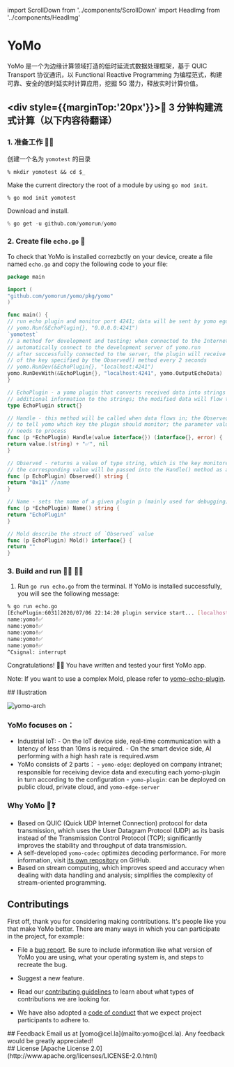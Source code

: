 import ScrollDown from '../components/ScrollDown'
import HeadImg from '../components/HeadImg'

# YoMo

YoMo 是一个为边缘计算领域打造的低时延流式数据处理框架，基于 QUIC Transport 协议通讯，以 Functional Reactive Programming 为编程范式，构建可靠、安全的低时延实时计算应用，挖掘 5G 潜力，释放实时计算价值。

<HeadImg></HeadImg>

## <div style={{marginTop:'20px'}}>🚀 3 分钟构建流式计算（以下内容待翻译）</div>

<div className=' plate violet'>

### 1. 准备工作 👨‍💻

创建一个名为 <span>`yomotest`</span> 的目录

```
% mkdir yomotest && cd $_
```

Make the current directory the root of a module by using `go mod init`.

```
% go mod init yomotest
```

Download and install.

```s
% go get -u github.com/yomorun/yomo
```

### 2. Create file `echo.go` 📃

To check that YoMo is installed correzbctly on your device, create a file named `echo.go` and copy the following code to your file:

```go 
package main

import (
"github.com/yomorun/yomo/pkg/yomo"
)

func main() {
// run echo plugin and monitor port 4241; data will be sent by yomo egde
// yomo.Run(&EchoPlugin{}, "0.0.0.0:4241")
`yomotest`
// a method for development and testing; when connected to the Internet, it will
// automatically connect to the development server of yomo.run
// after successfully connected to the server, the plugin will receive the value
// of the key specified by the Observed() method every 2 seconds
// yomo.RunDev(&EchoPlugin{}, "localhost:4241")
yomo.RunDevWith(&EchoPlugin{}, "localhost:4241", yomo.OutputEchoData)
}

// EchoPlugin - a yomo plugin that converts received data into strings and appends
// additional information to the strings; the modified data will flow to the next plugin
type EchoPlugin struct{}

// Handle - this method will be called when data flows in; the Observed() method is used
// to tell yomo which key the plugin should monitor; the parameter value is what the plugin
// needs to process
func (p *EchoPlugin) Handle(value interface{}) (interface{}, error) {
return value.(string) + "✅", nil
}

// Observed - returns a value of type string, which is the key monitored by echo plugin;
// the corresponding value will be passed into the Handle() method as an object
func (p EchoPlugin) Observed() string {
return "0x11" //name
}

// Name - sets the name of a given plugin p (mainly used for debugging)
func (p *EchoPlugin) Name() string {
return "EchoPlugin"
}

// Mold describe the struct of `Observed` value
func (p EchoPlugin) Mold() interface{} {
return ""
}
```

### 3. Build and run 🏃‍♀️ 🏃‍♀️

1. Run `go run echo.go` from the terminal. If YoMo is installed successfully, you will see the following message:

```bash
% go run echo.go
[EchoPlugin:6031]2020/07/06 22:14:20 plugin service start... [localhost:4241]
name:yomo!✅
name:yomo!✅
name:yomo!✅
name:yomo!✅
name:yomo!✅
^Csignal: interrupt
```

Congratulations! 🎉✨ You have written and tested your first YoMo app.

Note: If you want to use a complex Mold, please refer to [yomo-echo-plugin](https://github.com/yomorun/yomo-echo-plugin).
<ScrollDown content="下拉学习更多"></ScrollDown>

</div>
<div id="tip1" className="cut_line"></div>

<div className='plate blue '>
## Illustration

![yomo-arch](https://yomo.run/yomo-arch.png)

### YoMo focuses on：

- Industrial IoT: - On the IoT device side, real-time communication with a latency of less than 10ms is required. - On the smart device side, AI performing with a high hash rate is required.wsm
- YoMo consists of 2 parts： - `yomo-edge`: deployed on company intranet; responsible for receiving device data and executing each yomo-plugin in turn according to the configuration - `yomo-plugin`: can be deployed on public cloud, private cloud, and `yomo-edge-server`

### Why YoMo 🤔❓

- Based on QUIC (Quick UDP Internet Connection) protocol for data transmission, which uses the User Datagram Protocol (UDP) as its basis instead of the Transmission Control Protocol (TCP); significantly improves the stability and throughput of data transmission.
- A self-developed `yomo-codec` optimizes decoding performance. For more information, visit [its own repository](https://github.com/yomorun/yomo-codec) on GitHub.
- Based on stream computing, which improves speed and accuracy when dealing with data handling and analysis; simplifies the complexity of stream-oriented programming.

</div>

<div id="tip1" className="cut_line"></div>

<div className=' plate violet '>

## Contributings

First off, thank you for considering making contributions. It's people like you that make YoMo better. There are many ways in which you can participate in the project, for example:

- File a [bug report](https://github.com/yomorun/yomo/issues/new?assignees=&labels=bug&template=bug_report.md&title=%5BBUG%5D). Be sure to include information like what version of YoMo you are using, what your operating system is, and steps to recreate the bug.

- Suggest a new feature.

- Read our [contributing guidelines](https://github.com/yomorun/yomo/blob/master/CONTRIBUTING.md) to learn about what types of contributions we are looking for.

- We have also adopted a [code of conduct](https://github.com/yomorun/yomo/blob/master/CODE_OF_CONDUCT.md) that we expect project participants to adhere to.
</div>

<div id="tip1" className="cut_line"></div>

<div className='  plate blue '>
## Feedback
Email us at [yomo@cel.la](mailto:yomo@cel.la). Any feedback would be greatly appreciated!
</div>

<div id="tip1" className="cut_line"></div>

<div className='  plate violet '>
## License
[Apache License 2.0](http://www.apache.org/licenses/LICENSE-2.0.html)
</div>
